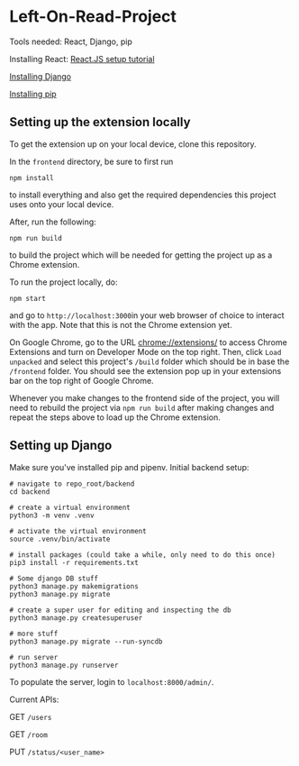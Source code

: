 # Left-On-Read-Project

Tools needed: React, Django, pip

Installing React: [React.JS setup tutorial](https://reactjs.org/tutorial/tutorial.html#setup-option-2-local-development-environment)

[Installing Django](https://docs.djangoproject.com/en/4.0/topics/install/)

[Installing pip](https://pip.pypa.io/en/stable/)


## Setting up the extension locally

To get the extension up on your local device, clone this repository.

In the `frontend` directory, be sure to first run
```
npm install
```
to install everything and also get the required dependencies this project uses onto your local device.

After, run the following:
```
npm run build
```
to build the project which will be needed for getting the project up as a Chrome extension.

To run the project locally, do:
```
npm start
```

and go to `http://localhost:3000`in your web browser of choice to interact with the app. Note that this is not the Chrome extension yet.


On Google Chrome, go to the URL [chrome://extensions/](chrome://extensions/) to access Chrome Extensions and turn on Developer Mode on the top right. Then, click `Load unpacked` and select this project's `/build` folder which should be in base the `/frontend` folder. You should see the extension pop up in your extensions bar on the top right of Google Chrome.

Whenever you make changes to the frontend side of the project, you will need to rebuild the project via `npm run build` after making changes and repeat the steps above to load up the Chrome extension.

## Setting up Django

Make sure you've installed pip and pipenv.
Initial backend setup:
```
# navigate to repo_root/backend
cd backend

# create a virtual environment
python3 -m venv .venv

# activate the virtual environment
source .venv/bin/activate

# install packages (could take a while, only need to do this once)
pip3 install -r requirements.txt

# Some django DB stuff
python3 manage.py makemigrations
python3 manage.py migrate

# create a super user for editing and inspecting the db
python3 manage.py createsuperuser

# more stuff
python3 manage.py migrate --run-syncdb

# run server
python3 manage.py runserver
```

To populate the server, login to `localhost:8000/admin/`.

Current APIs:

GET `/users`

GET `/room`

PUT `/status/<user_name>`

